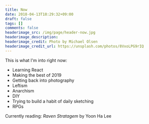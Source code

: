 ```yaml
---
title: Now
date: 2018-04-13T18:29:32+09:00
draft: false
tags: []
comments: false
headerimage_src: /img/page/header-now.jpg
headerimage_description:
headerimage_credit: Photo by Michael Olsen
headerimage_credit_url: https://unsplash.com/photos/8VxoLPG9rIQ
---
```


This is what I'm into right now:

<!--more-->

- Learning React
- Making the best of 2019
- Getting back into photography
- Leftism
- Anarchism
- DIY
- Trying to build a habit of daily sketching
- RPGs

Currently reading: _Raven Stratagem_ by Yoon Ha Lee
